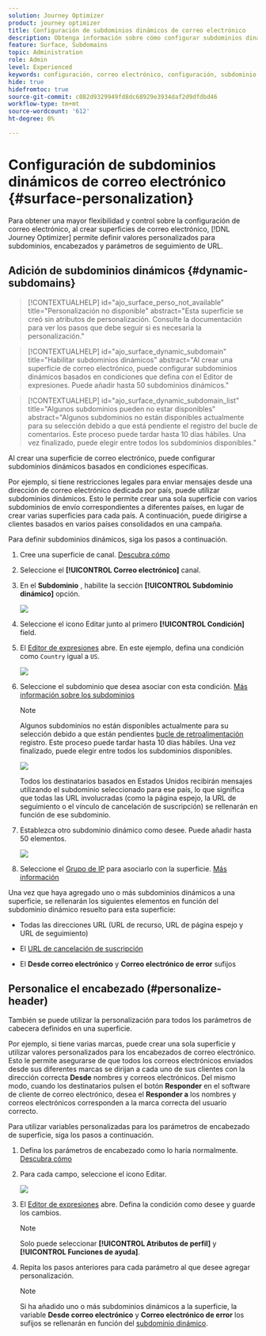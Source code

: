 ```yaml
---
solution: Journey Optimizer
product: journey optimizer
title: Configuración de subdominios dinámicos de correo electrónico
description: Obtenga información sobre cómo configurar subdominios dinámicos en el nivel de superficie de canal de correo electrónico
feature: Surface, Subdomains
topic: Administration
role: Admin
level: Experienced
keywords: configuración, correo electrónico, configuración, subdominio
hide: true
hidefromtoc: true
source-git-commit: c082d9329949fd8dc68929e3934daf2d9dfdbd46
workflow-type: tm+mt
source-wordcount: '612'
ht-degree: 0%

---
```


# Configuración de subdominios dinámicos de correo electrónico {#surface-personalization}

Para obtener una mayor flexibilidad y control sobre la configuración de correo electrónico, al crear superficies de correo electrónico, [!DNL Journey Optimizer] permite definir valores personalizados para subdominios, encabezados y parámetros de seguimiento de URL.

## Adición de subdominios dinámicos {#dynamic-subdomains}

>[!CONTEXTUALHELP]
>id="ajo_surface_perso_not_available"
>title="Personalización no disponible"
>abstract="Esta superficie se creó sin atributos de personalización. Consulte la documentación para ver los pasos que debe seguir si es necesaria la personalización."

>[!CONTEXTUALHELP]
>id="ajo_surface_dynamic_subdomain"
>title="Habilitar subdominios dinámicos"
>abstract="Al crear una superficie de correo electrónico, puede configurar subdominios dinámicos basados en condiciones que defina con el Editor de expresiones. Puede añadir hasta 50 subdominios dinámicos."

>[!CONTEXTUALHELP]
>id="ajo_surface_dynamic_subdomain_list"
>title="Algunos subdominios pueden no estar disponibles"
>abstract="Algunos subdominios no están disponibles actualmente para su selección debido a que está pendiente el registro del bucle de comentarios. Este proceso puede tardar hasta 10 días hábiles. Una vez finalizado, puede elegir entre todos los subdominios disponibles."

Al crear una superficie de correo electrónico, puede configurar subdominios dinámicos basados en condiciones específicas.

Por ejemplo, si tiene restricciones legales para enviar mensajes desde una dirección de correo electrónico dedicada por país, puede utilizar subdominios dinámicos. Esto le permite crear una sola superficie con varios subdominios de envío correspondientes a diferentes países, en lugar de crear varias superficies para cada país. A continuación, puede dirigirse a clientes basados en varios países consolidados en una campaña.

Para definir subdominios dinámicos, siga los pasos a continuación.

1. Cree una superficie de canal. [Descubra cómo](../configuration/channel-surfaces.md)

1. Seleccione el **[!UICONTROL Correo electrónico]** canal.

1. En el **Subdominio** , habilite la sección **[!UICONTROL Subdominio dinámico]** opción.

   ![](assets/surface-email-dynamic-subdomain.png)

1. Seleccione el icono Editar junto al primero **[!UICONTROL Condición]** field.

1. El [Editor de expresiones](../personalization/personalization-build-expressions.md) abre. En este ejemplo, defina una condición como `Country` igual a `US`.

   ![](assets/surface-email-edit-condition.png)

1. Seleccione el subdominio que desea asociar con esta condición. [Más información sobre los subdominios](../configuration/about-subdomain-delegation.md)

   >[!NOTE]
   >
   >Algunos subdominios no están disponibles actualmente para su selección debido a que están pendientes [bucle de retroalimentación](../reports/deliverability.md#feedback-loops) registro. Este proceso puede tardar hasta 10 días hábiles. Una vez finalizado, puede elegir entre todos los subdominios disponibles. <!--where FL registration happens? is it when delegating a subdomain and you're awaiting from subdomain validation? or is it on ISP side only?-->

   ![](assets/surface-email-select-subdomain.png)

   Todos los destinatarios basados en Estados Unidos recibirán mensajes utilizando el subdominio seleccionado para ese país, lo que significa que todas las URL involucradas (como la página espejo, la URL de seguimiento o el vínculo de cancelación de suscripción) se rellenarán en función de ese subdominio.

1. Establezca otro subdominio dinámico como desee. Puede añadir hasta 50 elementos.

   ![](assets/surface-email-add-dynamic-subdomain.png)

1. Seleccione el [Grupo de IP](../configuration/ip-pools.md) para asociarlo con la superficie. [Más información](email-settings.md#subdomains-and-ip-pools)

Una vez que haya agregado uno o más subdominios dinámicos a una superficie, se rellenarán los siguientes elementos en función del subdominio dinámico resuelto para esta superficie:

* Todas las direcciones URL (URL de recurso, URL de página espejo y URL de seguimiento)

* El [URL de cancelación de suscripción](email-settings.md#list-unsubscribe)

* El **Desde correo electrónico** y **Correo electrónico de error** sufijos

## Personalice el encabezado (#personalize-header)

También se puede utilizar la personalización para todos los parámetros de cabecera definidos en una superficie.

Por ejemplo, si tiene varias marcas, puede crear una sola superficie y utilizar valores personalizados para los encabezados de correo electrónico. Esto le permite asegurarse de que todos los correos electrónicos enviados desde sus diferentes marcas se dirijan a cada uno de sus clientes con la dirección correcta **Desde** nombres y correos electrónicos. Del mismo modo, cuando los destinatarios pulsen el botón **Responder** en el software de cliente de correo electrónico, desea el **Responder a** los nombres y correos electrónicos corresponden a la marca correcta del usuario correcto.

Para utilizar variables personalizadas para los parámetros de encabezado de superficie, siga los pasos a continuación.

1. Defina los parámetros de encabezado como lo haría normalmente. [Descubra cómo](email-settings.md#email-header)

1. Para cada campo, seleccione el icono Editar.

   ![](assets/surface-email-personalize-header.png)

1. El [Editor de expresiones](../personalization/personalization-build-expressions.md) abre. Defina la condición como desee y guarde los cambios.<!--In this example, set a condition such as -->

   >[!NOTE]
   >
   >Solo puede seleccionar **[!UICONTROL Atributos de perfil]** y **[!UICONTROL Funciones de ayuda]**.

1. Repita los pasos anteriores para cada parámetro al que desee agregar personalización.

   >[!NOTE]
   >
   >Si ha añadido uno o más subdominios dinámicos a la superficie, la variable **Desde correo electrónico** y **Correo electrónico de error** los sufijos se rellenarán en función del [subdominio dinámico](#dynamic-subdomains).

<!--
## Use personalized URL tracking {#personalize-url-tracking}

To use personalized URL tracking prameters, follow the steps below.

select the profile attribute of your choice from the expression editor.

1. Repeat the steps above for each tracking parameter you want to personalize.

Now when the email is sent out, this parameter will be automatically appended to the end of the URL. You can then capture this parameter in web analytics tools or in performance reports.
-->
